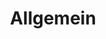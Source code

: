 ---
title: Allgemein
title_seo: ''
slug: allgemein
description: ''
image: ''
categories: []
tags: []
toc: false
draft: true
noindex: true
translationKey: general
---